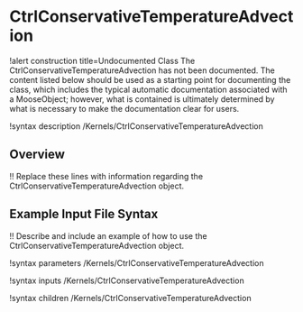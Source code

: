 # CtrlConservativeTemperatureAdvection

!alert construction title=Undocumented Class
The CtrlConservativeTemperatureAdvection has not been documented. The content listed below should be used as a starting point for
documenting the class, which includes the typical automatic documentation associated with a
MooseObject; however, what is contained is ultimately determined by what is necessary to make the
documentation clear for users.

!syntax description /Kernels/CtrlConservativeTemperatureAdvection

## Overview

!! Replace these lines with information regarding the CtrlConservativeTemperatureAdvection object.

## Example Input File Syntax

!! Describe and include an example of how to use the CtrlConservativeTemperatureAdvection object.

!syntax parameters /Kernels/CtrlConservativeTemperatureAdvection

!syntax inputs /Kernels/CtrlConservativeTemperatureAdvection

!syntax children /Kernels/CtrlConservativeTemperatureAdvection
